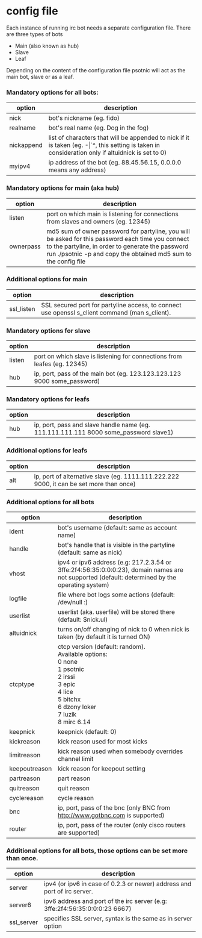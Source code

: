# config file
Each instance of running irc bot needs a separate configuration file. There are three types of bots

* Main (also known as hub)
* Slave
* Leaf

Depending on the content of the configuration file psotnic will act as the main bot, slave or as a leaf.

### Mandatory options for all bots:

|option|description|
|------|-----------|
|nick  |	bot's nickname (eg. fido)|
|realname|	bot's real name (eg. Dog in the fog)|
|nickappend|	list of characters that will be appended to nick if it is taken (eg. -\|`^, this setting is taken in consideration only if altuidnick is set to 0)|
|myipv4|	ip address of the bot (eg. 88.45.56.15, 0.0.0.0 means any address)|

### Mandatory options for main (aka hub)

|option|description|
|------|-----------|
|listen|port on which main is listening for connections from slaves and owners (eg. 12345)|
|ownerpass|	md5 sum of owner password for partyline, you will be asked for this password each time you connect to the partyline, in order to generate the password run ./psotnic -p and copy the obtained md5 sum to the config file|

### Additional options for main

|option|description|
|------|-----------|
|ssl_listen|	SSL secured port for partyline access, to connect use openssl s_client command (man s_client).|

### Mandatory options for slave

|option|description|
|------|-----------|
|listen|	port on which slave is listening for connections from leafes (eg. 12345)|
|hub|	ip, port, pass of the main bot (eg. 123.123.123.123 9000 some_password)|

### Mandatory options for leafs

|option|description|
|------|-----------|
|hub	|ip, port, pass and slave handle name (eg. 111.111.111.111 8000 some_password slave1)|

### Additional options for leafs

|option|description|
|------|-----------|
|alt	|ip, port of alternative slave (eg. 1111.111.222.222 9000, it can be set more than once)|

### Additional options for all bots

|option|description|
|------|-----------|
|ident |bot's username (default: same as account name)
|handle|bot's handle that is visible in the partyline (default: same as nick)
|vhost |ipv4 or ipv6 address (e.g: 217.2.3.54 or 3ffe:2f4:56:35:0:0:0:23), domain names are not supported (default: determined by the operating system)|
|logfile|	file where bot logs some actions (default: /dev/null :)|
|userlist|	userlist (aka. userfile) will be stored there (default: $nick.ul)                                                                                                |
|altuidnick|	turns on/off changing of nick to 0 when nick is taken (by default it is turned ON)|
|ctcptype|ctcp version (default: random).<br>Available options:<br>0 none<br>1 psotnic<br>2 irssi<br>3 epic<br>4 lice<br>5 bitchx<br>6 dzony loker<br>7 luzik<br>8 mirc 6.14|
|keepnick|	keepnick (default: 0)|
|kickreason|	kick reason used for most kicks|
|limitreason	|kick reason used when somebody overrides channel limit|
|keepoutreason|	kick reason for keepout setting|
|partreason	|part reason|
|quitreason	|quit reason|
|cyclereason	|cycle reason|
|bnc	|ip, port, pass of the bnc (only BNC from http://www.gotbnc.com is supported)|
|router|	ip, port, pass of the router (only cisco routers are supported)|

### Additional options for all bots, those options can be set more than once.

|option|description|
|------|------------|
|server|ipv4 (or ipv6 in case of 0.2.3 or newer) address and port of irc server.| Additionally you can add a password, if this is necessary to connect. (eg. 218.234.456.123 6667 password)|
|server6 |ipv6 address and port of the irc server (e.g: 3ffe:2f4:56:35:0:0:0:23 6667)| (this option has been removed in 0.2.3 version)|
|ssl_server|specifies SSL server, syntax is the same as in server option|
